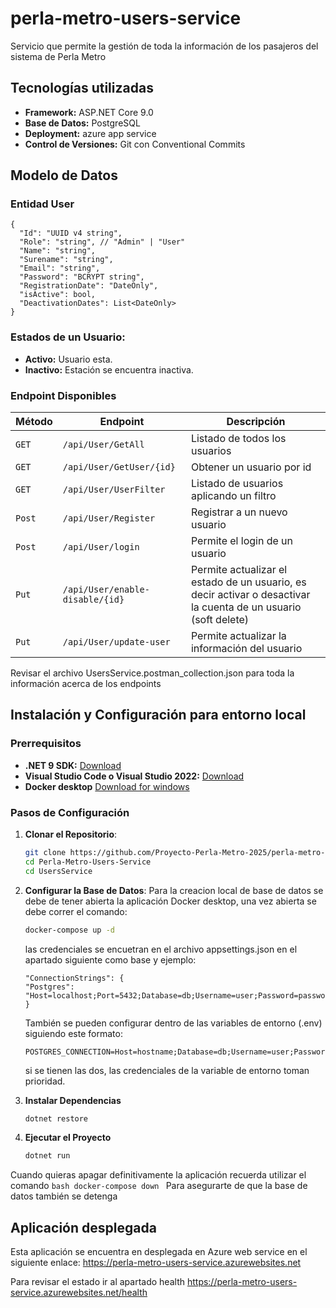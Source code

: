 # perla-metro-users-service

Servicio que permite la gestión de toda la información de los pasajeros del sistema de Perla Metro

## Tecnologías utilizadas

- **Framework:** ASP.NET Core 9.0
- **Base de Datos:** PostgreSQL
- **Deployment:** azure app service
- **Control de Versiones:** Git con Conventional Commits

## Modelo de Datos

### Entidad User
```
{
  "Id": "UUID v4 string",
  "Role": "string", // "Admin" | "User"
  "Name": "string",
  "Surename": "string", 
  "Email": "string",
  "Password": "BCRYPT string",
  "RegistrationDate": "DateOnly",
  "isActive": bool,
  "DeactivationDates": List<DateOnly>
}
```

### Estados de un Usuario:

- **Activo:** Usuario esta.
- **Inactivo:** Estación se encuentra inactiva.

### Endpoint Disponibles

| Método | Endpoint | Descripción |
|--------|----------|-------------|
| `GET` | `/api/User/GetAll` | Listado de todos los usuarios |
| `GET` | `/api/User/GetUser/{id}` | Obtener un usuario por id  | 
| `GET` | `/api/User/UserFilter` | Listado de usuarios aplicando un filtro| 
| `Post` | `/api/User/Register` | Registrar a un nuevo usuario |
| `Post` | `/api/User/login` | Permite el login de un usuario | 
| `Put` | `/api/User/enable-disable/{id}` | Permite actualizar el estado de un usuario, es decir activar o desactivar la cuenta de un usuario (soft delete) | 
| `Put` | `/api/User/update-user` | Permite actualizar la información del usuario | 

Revisar el archivo UsersService.postman_collection.json para toda la información acerca de los endpoints

## Instalación y Configuración para entorno local

### Prerrequisitos

- **.NET 9 SDK:** [Download](https://dotnet.microsoft.com/download/dotnet/9.0)
- **Visual Studio Code o Visual Studio 2022:** [Download](https://code.visualstudio.com/)
- **Docker desktop** [Download for windows](https://docs.docker.com/desktop/setup/install/windows-install/)

### Pasos de Configuración
1.  **Clonar el Repositorio**:
    ```bash
    git clone https://github.com/Proyecto-Perla-Metro-2025/perla-metro-users-service.git
    cd Perla-Metro-Users-Service
    cd UsersService
    ```
2.  **Configurar la Base de Datos**:
    Para la creacion local de base de datos se debe de tener abierta la aplicación Docker desktop, una vez abierta se debe correr el comando:
    ```bash
    docker-compose up -d
    ```
    las credenciales se encuetran en el archivo appsettings.json en el apartado siguiente como base y ejemplo:
    
    ```
    "ConnectionStrings": {
    "Postgres": "Host=localhost;Port=5432;Database=db;Username=user;Password=password"
    }
    ```
    También se pueden configurar dentro de las variables de entorno (.env) siguiendo este formato:
    ```
    POSTGRES_CONNECTION=Host=hostname;Database=db;Username=user;Password=password
    ```
    si se tienen las dos, las credenciales de la variable de entorno toman prioridad.

3. **Instalar Dependencias**
    ```bash
    dotnet restore
    ```

4. **Ejecutar el Proyecto**
    ```bash
    dotnet run
    ```

Cuando quieras apagar definitivamente la aplicación recuerda utilizar el comando 
    ```bash
    docker-compose down
    ```
Para asegurarte de que la base de datos también se detenga    

## Aplicación desplegada
Esta aplicación se encuentra en desplegada en Azure web service en el siguiente enlace: https://perla-metro-users-service.azurewebsites.net

Para revisar el estado ir al apartado health https://perla-metro-users-service.azurewebsites.net/health

